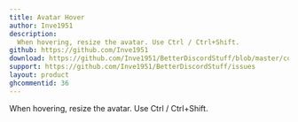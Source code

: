 ```yaml
---
title: Avatar Hover
author: Inve1951
description:
  When hovering, resize the avatar. Use Ctrl / Ctrl+Shift.
github: https://github.com/Inve1951
download: https://github.com/Inve1951/BetterDiscordStuff/blob/master/coffee/AvatarHover.plugin.coffee
support: https://github.com/Inve1951/BetterDiscordStuff/issues
layout: product
ghcommentid: 36
---
```

When hovering, resize the avatar. Use Ctrl / Ctrl+Shift.